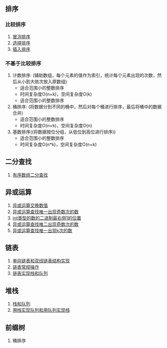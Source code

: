 ## 排序

### 比较排序

1. [冒泡排序](0001.%E5%86%92%E6%B3%A1%E6%8E%92%E5%BA%8F.md)
2. [选择排序](0002.%E9%80%89%E6%8B%A9%E6%8E%92%E5%BA%8F.md)
3. [插入排序](0003.%E6%8F%92%E5%85%A5%E6%8E%92%E5%BA%8F.md)

### 不基于比较排序

1. 计数排序: (辅助数组，每个元素的值作为索引，统计每个元素出现的次数，然后从小到大依次放入原数组)
    - 适合范围小的整数排序
    - 时间复杂度O(n+k)，空间复杂度O(k)
    - 适合范围小的整数排序
2. 桶排序: (将数据分到不同的桶中，然后对每个桶进行排序，最后将桶中的数据合并)
    - 适合范围小的整数排序
    - 时间复杂度O(n+k)，空间复杂度O(n)
3. 基数排序((将数据按位分组，从低位到高位进行排序))
    - 适合范围小的整数排序
    - 时间复杂度O(n*k)，空间复杂度O(n+k)

## 二分查找

1. [有序数组二分查找](0004.%E6%9C%89%E5%BA%8F%E6%95%B0%E7%BB%84%E4%BA%8C%E5%88%86%E6%9F%A5%E6%89%BE.md)

## 异或运算

1. [异或运算交换数值](0005.%E5%BC%82%E6%88%96%E8%BF%90%E7%AE%97%E4%BA%A4%E6%8D%A2.md)
2. [异或运算查找唯一出现奇数次的数](0006.%E5%BC%82%E6%88%96%E8%BF%90%E7%AE%97%E6%9F%A5%E6%89%BE%E5%94%AF%E4%B8%80%E5%87%BA%E7%8E%B0%E5%A5%87%E6%95%B0%E6%AC%A1%E7%9A%84%E6%95%B0.md)
3. [int类型的数的二进制最右侧1的位置](0007.int%E7%B1%BB%E5%9E%8B%E7%9A%84%E6%95%B0%E7%9A%84%E4%BA%8C%E8%BF%9B%E5%88%B6%E6%9C%80%E5%8F%B3%E4%BE%A71%E7%9A%84%E4%BD%8D%E7%BD%AE.md)
4. [异或运算查找唯二出现奇数次的数](0008.%E5%BC%82%E6%88%96%E8%BF%90%E7%AE%97%E6%9F%A5%E6%89%BE%E5%94%AF%E4%BA%8C%E5%87%BA%E7%8E%B0%E5%A5%87%E6%95%B0%E6%AC%A1%E7%9A%84%E6%95%B0.md)
5. [异或运算查找唯一出现k次的数](0009.%E5%BC%82%E6%88%96%E8%BF%90%E7%AE%97%E6%9F%A5%E6%89%BE%E5%94%AF%E4%B8%80%E5%87%BA%E7%8E%B0k%E6%AC%A1%E7%9A%84%E6%95%B0.md)

## 链表

1. [单向链表和双线链表结构实现](0010.%E5%8D%95%E5%90%91%E9%93%BE%E8%A1%A8%E5%92%8C%E5%8F%8C%E7%BA%BF%E9%93%BE%E8%A1%A8%E7%BB%93%E6%9E%84%E5%AE%9E%E7%8E%B0.md)
2. [链表常规操作](0011.%E9%93%BE%E8%A1%A8%E5%B8%B8%E8%A7%84%E6%93%8D%E4%BD%9C.md)
3. [链表实现栈和队列](0012.%E6%A0%88%E5%92%8C%E9%98%9F%E5%88%97.md)

## 堆栈

1. [栈和队列](0012.%E6%A0%88%E5%92%8C%E9%98%9F%E5%88%97.md)
2. [用栈实现队列和用队列实现栈](0013.%E7%94%A8%E6%A0%88%E5%AE%9E%E7%8E%B0%E9%98%9F%E5%88%97%E5%92%8C%E7%94%A8%E9%98%9F%E5%88%97%E5%AE%9E%E7%8E%B0%E6%A0%88.md)

## 前缀树

1. 桶排序
